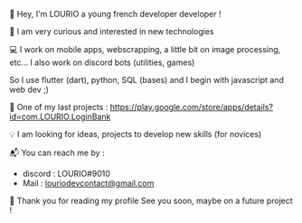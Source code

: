 👋 Hey, I'm LOURIO a young french developer developer !

🔎 I am very curious and interested in new technologies

💻 I work on mobile apps, webscrapping, a little bit on image processing, etc... 
I also work on discord bots (utilities, games)

So I use flutter (dart), python, SQL (bases) and I begin with javascript and web dev ;)

📱 One of my last projects : 
https://play.google.com/store/apps/details?id=com.LOURIO.LoginBank

💡 I am looking for ideas, projects to develop new skills (for novices)

📬 You can reach me by :
- discord : LOURIO#9010
- Mail : louriodevcontact@gmail.com

🙏 Thank you for reading my profile
See you soon, 
maybe on a future project !

